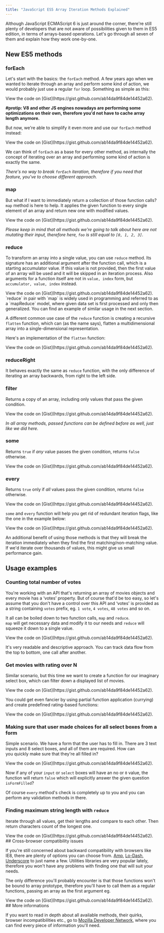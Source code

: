 ```yaml
---
title: "JavaScript ES5 Array Iteration Methods Explained"
---
```


Although JavaScript ECMAScript 6 is just around the corner, there're still plenty of developers that are not aware of possibilities given to them in ES5 edition, in terms of arrays-based operations. Let's go through all seven of them and explain how they work one-by-one.

## New ES5 methods

### forEach

Let's start with the basics: the `forEach` method. A few years ago when we wanted to iterate through an array and perform some kind of action, we would probably just use a regular `for` loop. Something as simple as this:

<script src="https://gist.github.com/ab14da9f84de14452a62.js?file=for.js"></script><noscript>View the code on [Gist](https://gist.github.com/ab14da9f84de14452a62).</noscript>

**#protip: V8 and other JS engines nowadays are performing some optimizations on their own, therefore you'd not have to cache array length anymore.**

But now, we're able to simplify it even more and use our `forEach` method instead:

<script src="https://gist.github.com/ab14da9f84de14452a62.js?file=foreach.js"></script><noscript>View the code on [Gist](https://gist.github.com/ab14da9f84de14452a62).

</noscript>We can think of `forEach` as a base for every other method, as internally the concept of iterating over an array and performing some kind of action is exactly the same.

*There's no way to break `forEach` iteration, therefore if you need that feature, you've to choose different approach.*

### map

But what if I want to immediately return a collection of those function calls? `map` method is here to help. It applies the given function to every single element of an array and return new one with modified values.

<script src="https://gist.github.com/ab14da9f84de14452a62.js?file=map.js"></script><noscript>View the code on [Gist](https://gist.github.com/ab14da9f84de14452a62).

</noscript>*Please keep in mind that all methods we're going to talk about here are not mutating their input, therefore here, `foo` is still equal to `[0, 1, 2, 3]`.*

### reduce

To transform an array into a single value, you can use `reduce` method. Its signature has an additional argument after the function call, which is a starting accumulator value. If this value is not provided, then the first value of an array will be used and it will be skipped in an iteration process. Also arguments for a function itself are not in `value, index` form, but `accumulator, value, index` instead.

<script src="https://gist.github.com/ab14da9f84de14452a62.js?file=reduce.js"></script><noscript>View the code on [Gist](https://gist.github.com/ab14da9f84de14452a62).
</noscript>
`reduce` in pair with `map` is widely used in programming and referred to as a `mapReduce` model, where given data set is first processed and only then generalized. You can find an example of similar usage in the next section.

A different common use case of the `reduce` function is creating a recursive `flatten` function, which can (as the name says), flatten a multidimensional array into a single-dimensional representation.

Here's an implementation of the `flatten` function:

<script src="https://gist.github.com/ab14da9f84de14452a62.js?file=flatten.js"></script><noscript>View the code on [Gist](https://gist.github.com/ab14da9f84de14452a62).</noscript>

### reduceRight

It behaves exactly the same as `reduce` function, with the only difference of iterating an array backwards, from right to the left side.

### filter

Returns a copy of an array, including only values that pass the given condition.

<script src="https://gist.github.com/ab14da9f84de14452a62.js?file=filter.js"></script><noscript>View the code on [Gist](https://gist.github.com/ab14da9f84de14452a62).</noscript>
*In all array methods, passed functions can be defined before as well, just like we did here.*

### some

Returns `true` if *any* value passes the given condition, returns `false` otherwise.

<script src="https://gist.github.com/ab14da9f84de14452a62.js?file=some.js"></script><noscript>View the code on [Gist](https://gist.github.com/ab14da9f84de14452a62).</noscript>

### every

Returns `true` only if *all* values pass the given condition, returns `false` otherwise.

<script src="https://gist.github.com/ab14da9f84de14452a62.js?file=every.js"></script><noscript>View the code on [Gist](https://gist.github.com/ab14da9f84de14452a62).</noscript>
`some` and `every` function will help you get rid of redundant iteration flags, like the one in the example below:

<script src="https://gist.github.com/ab14da9f84de14452a62.js?file=every-flag.js"></script><noscript>View the code on [Gist](https://gist.github.com/ab14da9f84de14452a62).

</noscript>An additional benefit of using those methods is that they will break the iteration immediately when they find the first matching/non-matching value. If we'd iterate over thousands of values, this might give us small performance gain.


## Usage examples

### Counting total number of votes

You're working with an API that's returning an array of movies objects and every movie has a ‘votes' property. But of course that'd be too easy, so let's assume that you don't have a control over this API and ‘votes' is provided as a string containing `votes` prefix, eg. `1 vote`, `4 votes`, `48 votes` and so on.

It all can be boiled down to two function calls, `map` and `reduce`.  
`map` will get necessary data and modify it to our needs and `reduce` will squeeze it down to a single value.

<script src="https://gist.github.com/ab14da9f84de14452a62.js?file=votes.js"></script><noscript>View the code on [Gist](https://gist.github.com/ab14da9f84de14452a62).

</noscript>It's very readable and descriptive approach. You can track data flow from the top to bottom, one call after another.

### Get movies with rating over N

Similar scenario, but this time we want to create a function for our imaginary select box, which can filter down a displayed list of movies.

<script src="https://gist.github.com/ab14da9f84de14452a62.js?file=movies-rating.js"></script><noscript>View the code on [Gist](https://gist.github.com/ab14da9f84de14452a62).

</noscript>You could get even fancier by using partial function application (currying) and create predefined rating-based functions:

<script src="https://gist.github.com/ab14da9f84de14452a62.js?file=movies-rating-curried.js"></script><noscript>View the code on [Gist](https://gist.github.com/ab14da9f84de14452a62).</noscript>

### Making sure that user made choices for all select boxes from a form

Simple scenario. We have a form that the user has to fill in. There are 3 text inputs and 8 select boxes, and all of them are required. How can you quickly make sure that they're all filled in?

<script src="https://gist.github.com/ab14da9f84de14452a62.js?file=validation.js"></script><noscript>View the code on [Gist](https://gist.github.com/ab14da9f84de14452a62).

</noscript>Now if any of your `input` or `select` boxes will have an no or `0` value, the function will return `false` which will explicitly answer the given question `isFormFilled`?

Of course `every` method's check is completely up to you and you can perform any validation methods in there.

### Finding maximum string length with `reduce`

Iterate through all values, get their lengths and compare to each other. Then return characters count of the longest one.

<script src="https://gist.github.com/ab14da9f84de14452a62.js?file=longest-word.js"></script><noscript>View the code on [Gist](https://gist.github.com/ab14da9f84de14452a62).

</noscript>
## Cross-browser compatibility issues

If you're still concerned about backward compatibility with browsers like IE8, there are plenty of options you can choose from. [Amp](http://amp.ampersandjs.com/), [Lo-Dash](http://lodash.com/), [Underscore](http://underscorejs.org/) to just name a few. Utilities libraries are very popular lately, therefore you won't have any problems with finding one that will suit your needs.

The only difference you'll probably encounter is that those functions won't be bound to array prototype, therefore you'll have to call them as a regular functions, passing an array as the first argument eg.

<script src="https://gist.github.com/ab14da9f84de14452a62.js?file=utils.js"></script><noscript>View the code on [Gist](https://gist.github.com/ab14da9f84de14452a62).

</noscript>
## More informations

If you want to read in depth about all available methods, their quirks, browser incompatibilities etc., go to [Mozilla Developer Network](https://developer.mozilla.org/en-US/docs/Web/JavaScript/Reference/Global_Objects/Array), where you can find every piece of information you'll need.
